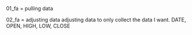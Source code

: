 01_fa = pulling data

02_fa = adjusting data
  adjusting data to only collect the data I want.
    DATE, OPEN, HIGH, LOW, CLOSE
    
